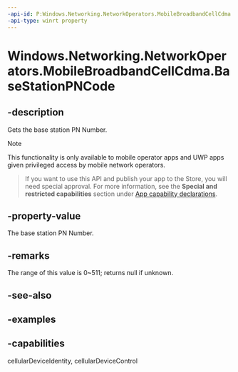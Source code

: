 ```yaml
---
-api-id: P:Windows.Networking.NetworkOperators.MobileBroadbandCellCdma.BaseStationPNCode
-api-type: winrt property
---
```


<!-- Property syntax.
public IReference<int> BaseStationPNCode { get; }
-->

# Windows.Networking.NetworkOperators.MobileBroadbandCellCdma.BaseStationPNCode

## -description
Gets the base station PN Number. 

> [!NOTE]
> This functionality is only available to mobile operator apps and UWP apps given privileged access by mobile network operators.

> If you want to use this API and publish your app to the Store, you will need special approval. For more information, see the **Special and restricted capabilities** section under [App capability declarations](https://docs.microsoft.com/windows/uwp/packaging/app-capability-declarations). 

## -property-value
The base station PN Number. 

## -remarks
The range of this value is 0~511; returns null if unknown.

## -see-also

## -examples


## -capabilities
cellularDeviceIdentity, cellularDeviceControl
